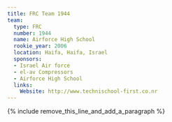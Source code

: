 ```yaml
---
title: FRC Team 1944
team:
  type: FRC
  number: 1944
  name: Airforce High School
  rookie_year: 2006
  location: Haifa, Haifa, Israel
  sponsors:
  - Israel Air force
  - el-av Compressors
  - Airforce High School
  links:
    Website: http://www.technischool-first.co.nr
---
```


{% include remove_this_line_and_add_a_paragraph %}